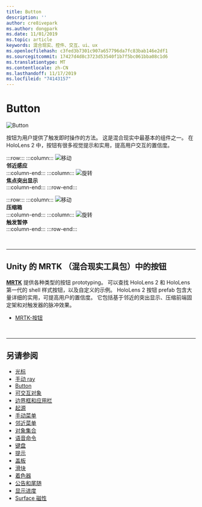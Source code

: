 ```yaml
---
title: Button
description: ''
author: cre8ivepark
ms.author: dongpark
ms.date: 11/01/2019
ms.topic: article
keywords: 混合现实、控件、交互、ui、ux
ms.openlocfilehash: c3fed3b7301c907a657796da7fc83bab146e2df1
ms.sourcegitcommit: 17427d4d8c3723d53540f1b7f5bc061bba08c1d6
ms.translationtype: MT
ms.contentlocale: zh-CN
ms.lasthandoff: 11/17/2019
ms.locfileid: "74143157"
---
```

# <a name="button"></a>Button

![Button](images/UX/UX_Hero_Button.jpg)

按钮为用户提供了触发即时操作的方法。 这是混合现实中最基本的组件之一。 在 HoloLens 2 中，按钮有很多视觉提示和实用，提高用户交互的置信度。 


:::row:::
    :::column:::
       ![移动](images/UX/UX_Button_Affordance_ProximityLight.jpg)<br>
       **邻近感应**<br>
    :::column-end:::
    :::column:::
       ![旋转](images/UX/UX_Button_Affordance_FocusHighlight.jpg)<br>
        **焦点突出显示**<br>
    :::column-end:::
:::row-end:::

:::row:::
    :::column:::
       ![移动](images/UX/UX_Button_Affordance_Compression.jpg)<br>
       **压缩箱**<br>
    :::column-end:::
    :::column:::
       ![旋转](images/UX/UX_Button_Affordance_Pulse.jpg)<br>
        **触发暂停**<br>
    :::column-end:::
:::row-end:::

<br>


---

## <a name="button-in-mrtkmixed-reality-toolkit-for-unity"></a>Unity 的 MRTK （混合现实工具包）中的按钮
**[MRTK](https://github.com/Microsoft/MixedRealityToolkit-Unity)** 提供各种类型的按钮 prototyping。 可以查找 HoloLens 2 和 HoloLens 第一代的 shell 样式按钮，以及自定义的示例。 HoloLens 2 按钮 prefab 包含大量详细的实用，可提高用户的置信度。 它包括基于邻近的突出显示、压缩前端固定架和对触发器的脉冲效果。

* [MRTK-按钮](https://microsoft.github.io/MixedRealityToolkit-Unity/Documentation/README_Button.html)



<br>

---


## <a name="see-also"></a>另请参阅

* [光标](cursors.md)
* [手动 ray](point-and-commit.md)
* [Button](button.md)
* [可交互对象](interactable-object.md)
* [边界框和应用栏](app-bar-and-bounding-box.md)
* [起源](direct-manipulation.md)
* [手动菜单](hand-menu.md)
* [邻近菜单](near-menu.md)
* [对象集合](object-collection.md)
* [语音命令](voice-input.md)
* [键盘](keyboard.md)
* [提示](tooltip.md)
* [盖板](slate.md)
* [滑块](slider.md)
* [着色器](shader.md)
* [公告和尾随](billboarding-and-tag-along.md)
* [显示进度](progress.md)
* [Surface 磁性](surface-magnetism.md)
